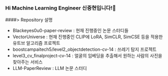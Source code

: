 ### Hi Machine Learning Engineer 신중현입니다!👋

####> Repository 설명

 -  Blackeyes0u0-paper-review : 현재 진행중인 논문 스터디들
 -  VectorUniverse : 현재 진행중인 CLIP에 LoRA, SimCLR, SimCSE 등을 적용한 유트브 알고리즘 프로젝트
 -  boostcampaitech5/level2_objectdetection-cv-14 : 쓰레기 탐지 프로젝트
 -  level3_cv_finalproject-cv-14 : 얼굴의 임베딩을 추출해서 원하는 사람의 사진을 찾아주는 서비스
 -  LLM-PaperReview : LLM 논문 스터디 

<!--
**Blackeyes0u0/Blackeyes0u0** is a ✨ _special_ ✨ repository because its `README.md` (this file) appears on your GitHub profile.

Here are some ideas to get you started:

- 🔭 I’m currently working on ...
- 🌱 I’m currently learning ...
- 👯 I’m looking to collaborate on ...
- 🤔 I’m looking for help with ...
- 💬 Ask me about ...
- 📫 How to reach me: ...
- 😄 Pronouns: ...
- ⚡ Fun fact: ...
-->
